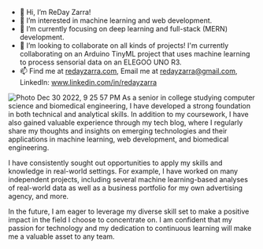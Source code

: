 - 👋 Hi, I’m ReDay Zarra!
- 👀 I’m interested in machine learning and web development.
- 🌱 I’m currently focusing on deep learning and full-stack (MERN) development.
- 💞️ I’m looking to collaborate on all kinds of projects! I'm currently collaborating on an Arduino TinyML project that uses machine learning to process sensorial data on an ELEGOO UNO R3.
- 📫 Find me at [redayzarra.com](https://redayzarra.com/), Email me at redayzarra@gmail.com, LinkedIn: www.linkedin.com/in/redayzarra


<!---
redayzarra/redayzarra is a ✨ special ✨ repository because its `README.md` (this file) appears on your GitHub profile.
You can click the Preview link to take a look at your changes.
--->
![Photo Dec 30 2022, 9 25 57 PM](https://user-images.githubusercontent.com/113388793/210122334-64cd0d65-09c6-40ec-aefe-7f3ef6d73220.jpg)
As a senior in college studying computer science and biomedical engineering, I have developed a strong foundation in both technical and analytical skills. In addition to my coursework, I have also gained valuable experience through my tech blog, where I regularly share my thoughts and insights on emerging technologies and their applications in machine learning, web development, and biomedical engineering.

I have consistently sought out opportunities to apply my skills and knowledge in real-world settings. For example, I have worked on many independent projects, including several machine learning-based analyses of real-world data as well as a business portfolio for my own advertising agency, and more.

In the future, I am eager to leverage my diverse skill set to make a positive impact in the field I choose to concentrate on. I am confident that my passion for technology and my dedication to continuous learning will make me a valuable asset to any team.
